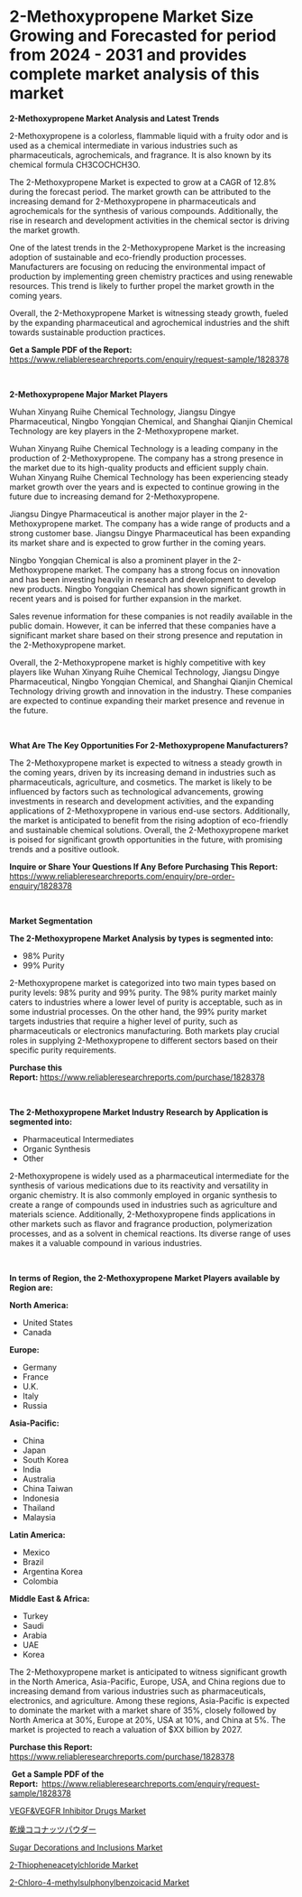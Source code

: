 <p><h1>2-Methoxypropene Market Size Growing and Forecasted for period from 2024 - 2031 and provides complete market analysis of this market</h1></p><p><strong>2-Methoxypropene Market Analysis and Latest Trends</strong></p>
<p><p>2-Methoxypropene is a colorless, flammable liquid with a fruity odor and is used as a chemical intermediate in various industries such as pharmaceuticals, agrochemicals, and fragrance. It is also known by its chemical formula CH3COCHCH3O.</p><p>The 2-Methoxypropene Market is expected to grow at a CAGR of 12.8% during the forecast period. The market growth can be attributed to the increasing demand for 2-Methoxypropene in pharmaceuticals and agrochemicals for the synthesis of various compounds. Additionally, the rise in research and development activities in the chemical sector is driving the market growth.</p><p>One of the latest trends in the 2-Methoxypropene Market is the increasing adoption of sustainable and eco-friendly production processes. Manufacturers are focusing on reducing the environmental impact of production by implementing green chemistry practices and using renewable resources. This trend is likely to further propel the market growth in the coming years.</p><p>Overall, the 2-Methoxypropene Market is witnessing steady growth, fueled by the expanding pharmaceutical and agrochemical industries and the shift towards sustainable production practices.</p></p>
<p><strong>Get a Sample PDF of the Report:&nbsp;</strong> <a href="https://www.reliableresearchreports.com/enquiry/request-sample/1828378">https://www.reliableresearchreports.com/enquiry/request-sample/1828378</a></p>
<p>&nbsp;</p>
<p><strong>2-Methoxypropene Major Market Players</strong></p>
<p><p>Wuhan Xinyang Ruihe Chemical Technology, Jiangsu Dingye Pharmaceutical, Ningbo Yongqian Chemical, and Shanghai Qianjin Chemical Technology are key players in the 2-Methoxypropene market.</p><p>Wuhan Xinyang Ruihe Chemical Technology is a leading company in the production of 2-Methoxypropene. The company has a strong presence in the market due to its high-quality products and efficient supply chain. Wuhan Xinyang Ruihe Chemical Technology has been experiencing steady market growth over the years and is expected to continue growing in the future due to increasing demand for 2-Methoxypropene.</p><p>Jiangsu Dingye Pharmaceutical is another major player in the 2-Methoxypropene market. The company has a wide range of products and a strong customer base. Jiangsu Dingye Pharmaceutical has been expanding its market share and is expected to grow further in the coming years.</p><p>Ningbo Yongqian Chemical is also a prominent player in the 2-Methoxypropene market. The company has a strong focus on innovation and has been investing heavily in research and development to develop new products. Ningbo Yongqian Chemical has shown significant growth in recent years and is poised for further expansion in the market.</p><p>Sales revenue information for these companies is not readily available in the public domain. However, it can be inferred that these companies have a significant market share based on their strong presence and reputation in the 2-Methoxypropene market.</p><p>Overall, the 2-Methoxypropene market is highly competitive with key players like Wuhan Xinyang Ruihe Chemical Technology, Jiangsu Dingye Pharmaceutical, Ningbo Yongqian Chemical, and Shanghai Qianjin Chemical Technology driving growth and innovation in the industry. These companies are expected to continue expanding their market presence and revenue in the future.</p></p>
<p>&nbsp;</p>
<p><strong>What Are The Key Opportunities For 2-Methoxypropene Manufacturers?</strong></p>
<p><p>The 2-Methoxypropene market is expected to witness a steady growth in the coming years, driven by its increasing demand in industries such as pharmaceuticals, agriculture, and cosmetics. The market is likely to be influenced by factors such as technological advancements, growing investments in research and development activities, and the expanding applications of 2-Methoxypropene in various end-use sectors. Additionally, the market is anticipated to benefit from the rising adoption of eco-friendly and sustainable chemical solutions. Overall, the 2-Methoxypropene market is poised for significant growth opportunities in the future, with promising trends and a positive outlook.</p></p>
<p><strong>Inquire or Share Your Questions If Any Before Purchasing This Report:</strong> <a href="https://www.reliableresearchreports.com/enquiry/pre-order-enquiry/1828378">https://www.reliableresearchreports.com/enquiry/pre-order-enquiry/1828378</a></p>
<p>&nbsp;</p>
<p><strong>Market Segmentation</strong></p>
<p><strong>The 2-Methoxypropene Market Analysis by types is segmented into:</strong></p>
<p><ul><li>98% Purity</li><li>99% Purity</li></ul></p>
<p><p>2-Methoxypropene market is categorized into two main types based on purity levels: 98% purity and 99% purity. The 98% purity market mainly caters to industries where a lower level of purity is acceptable, such as in some industrial processes. On the other hand, the 99% purity market targets industries that require a higher level of purity, such as pharmaceuticals or electronics manufacturing. Both markets play crucial roles in supplying 2-Methoxypropene to different sectors based on their specific purity requirements.</p></p>
<p><strong>Purchase this Report:&nbsp;</strong><a href="https://www.reliableresearchreports.com/purchase/1828378">https://www.reliableresearchreports.com/purchase/1828378</a></p>
<p>&nbsp;</p>
<p><strong>The 2-Methoxypropene Market Industry Research by Application is segmented into:</strong></p>
<p><ul><li>Pharmaceutical Intermediates</li><li>Organic Synthesis</li><li>Other</li></ul></p>
<p><p>2-Methoxypropene is widely used as a pharmaceutical intermediate for the synthesis of various medications due to its reactivity and versatility in organic chemistry. It is also commonly employed in organic synthesis to create a range of compounds used in industries such as agriculture and materials science. Additionally, 2-Methoxypropene finds applications in other markets such as flavor and fragrance production, polymerization processes, and as a solvent in chemical reactions. Its diverse range of uses makes it a valuable compound in various industries.</p></p>
<p>&nbsp;</p>
<p><strong>In terms of Region, the 2-Methoxypropene Market Players available by Region are:</strong></p>
<p>
    <p> <strong> North America: </strong>
        <ul>
            <li>United States</li>
            <li>Canada</li>
        </ul>
        </p> 
    <p> <strong> Europe: </strong>
        <ul>
            <li>Germany</li>
            <li>France</li>
            <li>U.K.</li>
            <li>Italy</li>
            <li>Russia</li>
        </ul>
        </p> 
    <p> <strong> Asia-Pacific: </strong>
        <ul>
            <li>China</li>
            <li>Japan</li>
            <li>South Korea</li>
            <li>India</li>
            <li>Australia</li>
            <li>China Taiwan</li>
            <li>Indonesia</li>
            <li>Thailand</li>
            <li>Malaysia</li>
        </ul>
        </p> 
    <p> <strong> Latin America: </strong>
        <ul>
            <li>Mexico</li>
            <li>Brazil</li>
            <li>Argentina Korea</li>
            <li>Colombia</li>
        </ul>
        </p> 
    <p> <strong> Middle East & Africa: </strong>
        <ul>
            <li>Turkey</li>
            <li>Saudi</li>
            <li>Arabia</li>
            <li>UAE</li>
            <li>Korea</li>
        </ul>
    </p>
    </p>
<p><p>The 2-Methoxypropene market is anticipated to witness significant growth in the North America, Asia-Pacific, Europe, USA, and China regions due to increasing demand from various industries such as pharmaceuticals, electronics, and agriculture. Among these regions, Asia-Pacific is expected to dominate the market with a market share of 35%, closely followed by North America at 30%, Europe at 20%, USA at 10%, and China at 5%. The market is projected to reach a valuation of $XX billion by 2027.</p></p>
<p><strong>Purchase this Report: </strong><a href="https://www.reliableresearchreports.com/purchase/1828378">https://www.reliableresearchreports.com/purchase/1828378</a></p>
<p>&nbsp;<strong>Get a Sample PDF of the Report:&nbsp;&nbsp;</strong><a href="https://www.reliableresearchreports.com/enquiry/request-sample/1828378">https://www.reliableresearchreports.com/enquiry/request-sample/1828378</a></p>
<p><strong></strong></p>
<p><p><a href="https://issuu.com/reportprime-2/docs/vegfvegfr-inhibitor-drugs-market-size-2030.pptx">VEGF&VEGFR Inhibitor Drugs Market</a></p><p><a href="https://github.com/ycmtqqhvk3273/Market-Research-Report-List-1/blob/main/68178471318.md">乾燥ココナッツパウダー</a></p><p><a href="https://issuu.com/reportprime-2/docs/sugar-decorations-and-inclusions-market-size-2030.">Sugar Decorations and Inclusions Market</a></p><p><a href="https://github.com/okotobwrhuteie/Market-Research-Report-List-1/blob/main/2-thiopheneacetylchloride-market.md">2-Thiopheneacetylchloride Market</a></p><p><a href="https://github.com/myacatherineblakecaczo9vcsw/Market-Research-Report-List-1/blob/main/2-chloro-4-methylsulphonylbenzoicacid-market.md">2-Chloro-4-methylsulphonylbenzoicacid Market</a></p></p>